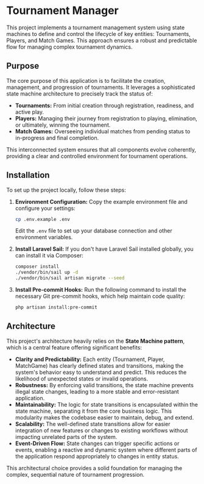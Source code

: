 # Tournament Manager

This project implements a tournament management system using state machines to define and control the lifecycle of key entities: Tournaments, Players, and Match Games. This approach ensures a robust and predictable flow for managing complex tournament dynamics.

## Purpose

The core purpose of this application is to facilitate the creation, management, and progression of tournaments. It leverages a sophisticated state machine architecture to precisely track the status of:

*   **Tournaments:** From initial creation through registration, readiness, and active play.
*   **Players:** Managing their journey from registration to playing, elimination, or ultimately, winning the tournament.
*   **Match Games:** Overseeing individual matches from pending status to in-progress and final completion.

This interconnected system ensures that all components evolve coherently, providing a clear and controlled environment for tournament operations.

## Installation

To set up the project locally, follow these steps:

1.  **Environment Configuration:**
    Copy the example environment file and configure your settings:
    ```bash
    cp .env.example .env
    ```
    Edit the `.env` file to set up your database connection and other environment variables.

2.  **Install Laravel Sail:**
    If you don't have Laravel Sail installed globally, you can install it via Composer:
    ```bash
    composer install
    ./vendor/bin/sail up -d
    ./vendor/bin/sail artisan migrate --seed
    ```

3.  **Install Pre-commit Hooks:**
    Run the following command to install the necessary Git pre-commit hooks, which help maintain code quality:
    ```bash
    php artisan install:pre-commit
    ```

## Architecture

This project's architecture heavily relies on the **State Machine pattern**, which is a central feature offering significant benefits:

*   **Clarity and Predictability:** Each entity (Tournament, Player, MatchGame) has clearly defined states and transitions, making the system's behavior easy to understand and predict. This reduces the likelihood of unexpected states or invalid operations.
*   **Robustness:** By enforcing valid transitions, the state machine prevents illegal state changes, leading to a more stable and error-resistant application.
*   **Maintainability:** The logic for state transitions is encapsulated within the state machine, separating it from the core business logic. This modularity makes the codebase easier to maintain, debug, and extend.
*   **Scalability:** The well-defined state transitions allow for easier integration of new features or changes to existing workflows without impacting unrelated parts of the system.
*   **Event-Driven Flow:** State changes can trigger specific actions or events, enabling a reactive and dynamic system where different parts of the application respond appropriately to changes in entity status.

This architectural choice provides a solid foundation for managing the complex, sequential nature of tournament progression.